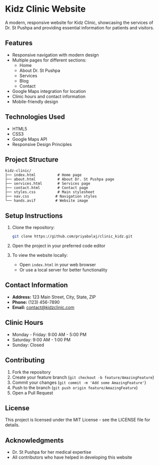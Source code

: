 # Kidz Clinic Website

A modern, responsive website for Kidz Clinic, showcasing the services of Dr. St Pushpa and providing essential information for patients and visitors.

## Features

- Responsive navigation with modern design
- Multiple pages for different sections:
  - Home
  - About Dr. St Pushpa
  - Services
  - Blog
  - Contact
- Google Maps integration for location
- Clinic hours and contact information
- Mobile-friendly design

## Technologies Used

- HTML5
- CSS3
- Google Maps API
- Responsive Design Principles

## Project Structure

```
kidz-clinic/
├── index.html          # Home page
├── about.html          # About Dr. St Pushpa page
├── services.html       # Services page
├── contact.html        # Contact page
├── styles.css          # Main stylesheet
├── nav.css            # Navigation styles
└── hands.avif         # Website image
```

## Setup Instructions

1. Clone the repository:
   ```bash
   git clone https://github.com/priyabalaj/clinic_kidz.git
   ```

2. Open the project in your preferred code editor

3. To view the website locally:
   - Open `index.html` in your web browser
   - Or use a local server for better functionality

## Contact Information

- **Address:** 123 Main Street, City, State, ZIP
- **Phone:** (123) 456-7890
- **Email:** contact@kidzclinic.com

## Clinic Hours

- Monday - Friday: 9:00 AM - 5:00 PM
- Saturday: 9:00 AM - 1:00 PM
- Sunday: Closed

## Contributing

1. Fork the repository
2. Create your feature branch (`git checkout -b feature/AmazingFeature`)
3. Commit your changes (`git commit -m 'Add some AmazingFeature'`)
4. Push to the branch (`git push origin feature/AmazingFeature`)
5. Open a Pull Request

## License

This project is licensed under the MIT License - see the LICENSE file for details.

## Acknowledgments

- Dr. St Pushpa for her medical expertise
- All contributors who have helped in developing this website 